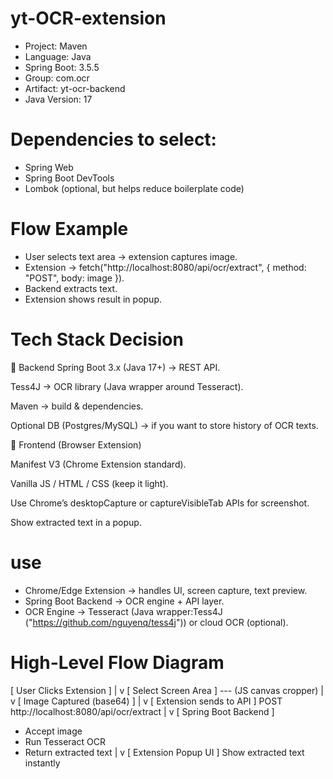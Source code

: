 # yt-OCR-extension
- Project: Maven
- Language: Java
- Spring Boot: 3.5.5
- Group: com.ocr
- Artifact: yt-ocr-backend
- Java Version: 17

# Dependencies to select:
- Spring Web
- Spring Boot DevTools
- Lombok (optional, but helps reduce boilerplate code)


# Flow Example
- User selects text area → extension captures image.
- Extension → fetch("http://localhost:8080/api/ocr/extract", { method: "POST", body: image }).
- Backend extracts text.
- Extension shows result in popup.

# Tech Stack Decision
🔹 Backend
Spring Boot 3.x (Java 17+) → REST API.

Tess4J → OCR library (Java wrapper around Tesseract).

Maven → build & dependencies.

Optional DB (Postgres/MySQL) → if you want to store history of OCR texts.

🔹 Frontend (Browser Extension)

Manifest V3 (Chrome Extension standard).

Vanilla JS / HTML / CSS (keep it light).

Use Chrome’s desktopCapture or captureVisibleTab APIs for screenshot.

Show extracted text in a popup.
# use 
- Chrome/Edge Extension → handles UI, screen capture, text preview.
- Spring Boot Backend → OCR engine + API layer.
- OCR Engine → Tesseract (Java wrapper:Tess4J ("https://github.com/nguyenq/tess4j")) or cloud OCR (optional).

# High-Level Flow Diagram
[ User Clicks Extension ]
|
v
[ Select Screen Area ] --- (JS canvas cropper)
|
v
[ Image Captured (base64) ]
|
v
[ Extension sends to API ]
POST http://localhost:8080/api/ocr/extract
|
v
[ Spring Boot Backend ]
- Accept image
- Run Tesseract OCR
- Return extracted text
|
v
[ Extension Popup UI ]
Show extracted text instantly



